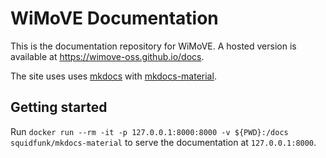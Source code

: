 # WiMoVE Documentation

This is the documentation repository for WiMoVE.
A hosted version is available at <https://wimove-oss.github.io/docs>.

The site uses uses [mkdocs](https://github.com/mkdocs/mkdocs) with [mkdocs-material](https://squidfunk.github.io/mkdocs-material/).

## Getting started


Run `docker run --rm -it -p 127.0.0.1:8000:8000 -v ${PWD}:/docs squidfunk/mkdocs-material` to serve the documentation at `127.0.0.1:8000`.